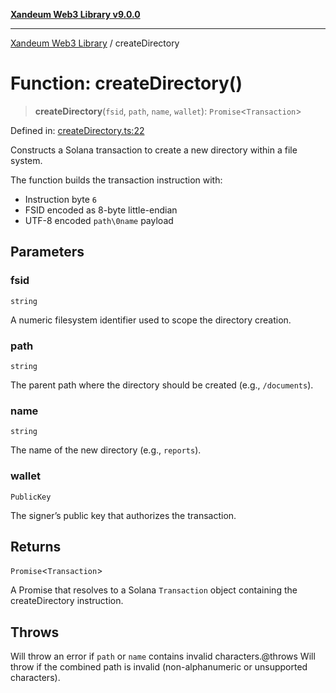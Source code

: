 [**Xandeum Web3 Library v9.0.0**](../README.md)

***

[Xandeum Web3 Library](../globals.md) / createDirectory

# Function: createDirectory()

> **createDirectory**(`fsid`, `path`, `name`, `wallet`): `Promise`\<`Transaction`\>

Defined in: [createDirectory.ts:22](https://github.com/Xandeum/test_web3/blob/main/src/createDirectory.ts#L22)

Constructs a Solana transaction to create a new directory within a  file system.

The function builds the transaction instruction with:
- Instruction byte `6`
- FSID encoded as 8-byte little-endian
- UTF-8 encoded `path\0name` payload

## Parameters

### fsid

`string`

A numeric filesystem identifier used to scope the directory creation.

### path

`string`

The parent path where the directory should be created (e.g., `/documents`).

### name

`string`

The name of the new directory (e.g., `reports`).

### wallet

`PublicKey`

The signer’s public key that authorizes the transaction.

## Returns

`Promise`\<`Transaction`\>

A Promise that resolves to a Solana `Transaction` object containing the createDirectory instruction.

## Throws

Will throw an error if `path` or `name` contains invalid characters.@throws Will throw if the combined path is invalid (non-alphanumeric or unsupported characters).
